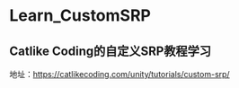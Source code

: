 # Learn_CustomSRP
## Catlike Coding的自定义SRP教程学习
地址：https://catlikecoding.com/unity/tutorials/custom-srp/
